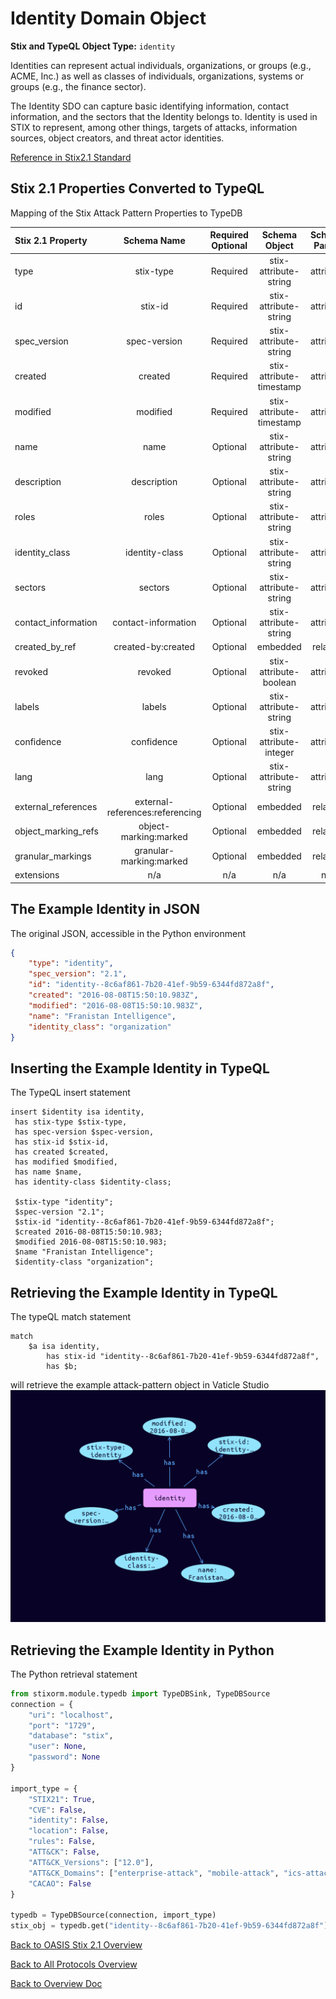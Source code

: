 # Identity Domain Object

**Stix and TypeQL Object Type:**  `identity`

Identities can represent actual individuals, organizations, or groups (e.g., ACME, Inc.) as well as classes of individuals, organizations, systems or groups (e.g., the finance sector).

The Identity SDO can capture basic identifying information, contact information, and the sectors that the Identity belongs to. Identity is used in STIX to represent, among other things, targets of attacks, information sources, object creators, and threat actor identities.

[Reference in Stix2.1 Standard](https://docs.oasis-open.org/cti/stix/v2.1/os/stix-v2.1-os.html#_wh296fiwpklp)
## Stix 2.1 Properties Converted to TypeQL
Mapping of the Stix Attack Pattern Properties to TypeDB

|  Stix 2.1 Property    |           Schema Name             | Required  Optional  |      Schema Object        | Schema Parent  |
|:--------------------|:--------------------------------:|:------------------:|:------------------------:|:-------------:|
|  type                 |            stix-type              |      Required       |  stix-attribute-string    |   attribute    |
|  id                   |             stix-id               |      Required       |  stix-attribute-string    |   attribute    |
|  spec_version         |           spec-version            |      Required       |  stix-attribute-string    |   attribute    |
|  created              |             created               |      Required       | stix-attribute-timestamp  |   attribute    |
|  modified             |             modified              |      Required       | stix-attribute-timestamp  |   attribute    |
|  name                 |               name                |      Optional       |  stix-attribute-string    |   attribute    |
|  description          |           description             |      Optional       |  stix-attribute-string    |   attribute    |
| roles |roles |Optional |  stix-attribute-string    |   attribute    |
| identity_class |identity-class |Optional |  stix-attribute-string    |   attribute    |
| sectors |sectors |Optional |  stix-attribute-string    |attribute |
| contact_information |contact-information |Optional |  stix-attribute-string    |attribute |
|  created_by_ref       |        created-by:created         |      Optional       |   embedded     |relation |
|  revoked              |             revoked               |      Optional       |  stix-attribute-boolean   |   attribute    |
|  labels               |              labels               |      Optional       |  stix-attribute-string    |   attribute    |
|  confidence           |            confidence             |      Optional       |  stix-attribute-integer   |   attribute    |
|  lang                 |               lang                |      Optional       |  stix-attribute-string    |   attribute    |
|  external_references  | external-references:referencing   |      Optional       |   embedded     |relation |
|  object_marking_refs  |      object-marking:marked        |      Optional       |   embedded     |relation |
|  granular_markings    |     granular-marking:marked       |      Optional       |   embedded     |relation |
|  extensions           |               n/a                 |        n/a          |           n/a             |      n/a       |

## The Example Identity in JSON
The original JSON, accessible in the Python environment
```json
{
    "type": "identity",
    "spec_version": "2.1",
    "id": "identity--8c6af861-7b20-41ef-9b59-6344fd872a8f",
    "created": "2016-08-08T15:50:10.983Z",
    "modified": "2016-08-08T15:50:10.983Z",
    "name": "Franistan Intelligence",
    "identity_class": "organization"
}
```


## Inserting the Example Identity in TypeQL
The TypeQL insert statement
```typeql
insert $identity isa identity,
 has stix-type $stix-type,
 has spec-version $spec-version,
 has stix-id $stix-id,
 has created $created,
 has modified $modified,
 has name $name,
 has identity-class $identity-class;

 $stix-type "identity";
 $spec-version "2.1";
 $stix-id "identity--8c6af861-7b20-41ef-9b59-6344fd872a8f";
 $created 2016-08-08T15:50:10.983;
 $modified 2016-08-08T15:50:10.983;
 $name "Franistan Intelligence";
 $identity-class "organization";
```

## Retrieving the Example Identity in TypeQL
The typeQL match statement

```typeql
match
    $a isa identity,
        has stix-id "identity--8c6af861-7b20-41ef-9b59-6344fd872a8f",
        has $b;
```


will retrieve the example attack-pattern object in Vaticle Studio
![Identity Example](./img/identity.png)

## Retrieving the Example Identity  in Python
The Python retrieval statement

```python
from stixorm.module.typedb import TypeDBSink, TypeDBSource
connection = {
    "uri": "localhost",
    "port": "1729",
    "database": "stix",
    "user": None,
    "password": None
}

import_type = {
    "STIX21": True,
    "CVE": False,
    "identity": False,
    "location": False,
    "rules": False,
    "ATT&CK": False,
    "ATT&CK_Versions": ["12.0"],
    "ATT&CK_Domains": ["enterprise-attack", "mobile-attack", "ics-attack"],
    "CACAO": False
}

typedb = TypeDBSource(connection, import_type)
stix_obj = typedb.get("identity--8c6af861-7b20-41ef-9b59-6344fd872a8f")
```

 

[Back to OASIS Stix 2.1 Overview](../overview.md)
 

[Back to All Protocols Overview](../../overview.md)
 

[Back to Overview Doc](../../../overview.md)

